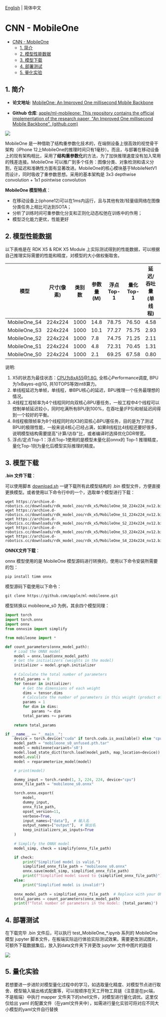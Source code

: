 [English](./README.md) | 简体中文

# CNN - MobileOne

- [CNN - MobileOne](#cnn---mobileone)
  - [1. 简介](#1-简介)
  - [2. 模型性能数据](#2-模型性能数据)
  - [3. 模型下载](#3-模型下载)
  - [4. 部署测试](#4-部署测试)
  - [5. 量化实验](#5-量化实验)

## 1. 简介

- **论文地址**: [MobileOne: An Improved One millisecond Mobile Backbone](http://arxiv.org/abs/2206.04040)

- **Github 仓库**: [apple/ml-mobileone: This repository contains the official implementation of the research paper, "An Improved One millisecond Mobile Backbone". (github.com)](https://github.com/apple/ml-mobileone)

![](./data/MobileOne_architecture.png)

MobileOne 是一种借助了结构重参数化技术的，在端侧设备上很高效的视觉骨干架构（iPhone 12上MobileOne的推理时间只有1毫秒）。而且，与部署在移动设备上的现有架构相比，采用了**结构重参数化**的方法，为了加快推理速度没有加入常用的残差连接。MobileOne 可以推广到多个任务：图像分类、对象检测和语义分割，在延迟和准确性方面有显著改进。MobileOne的核心模块基于MobileNetV1而设计，同时吸收了重参数思想。采用的基本架构是 3x3 depthwise convolution + 1x1 pointwise convolution


**MobileOne 模型特点**：

- 在移动设备上(iphone12)可以在1ms内运行，且与其他有效/轻量级网络在图像分类任务上相比可达到SOTA；
- 分析了训练时间可重参数化分支和正则化动态松弛在训练中的作用；
- 模型泛化能力更优，性能更好


## 2. 模型性能数据

以下表格是在 RDK X5 & RDK X5 Module 上实际测试得到的性能数据，可以根据自己推理实际需要的性能和精度，对模型的大小做权衡取舍。


| 模型           | 尺寸(像素)  | 类别数  | 参数量(M) | 浮点Top-1  | 量化Top-1  | 延迟/吞吐量(单线程) | 延迟/吞吐量(多线程) | 帧率      |
| ------------ | ------- | ---- | ------ | ----- | ----- | ----------- | ----------- | ------- |
| MobileOne_S4 | 224x224 | 1000 | 14.8   | 78.75 | 76.50 | 4.58        | 15.44       | 256.52  |
| MobileOne_S3 | 224x224 | 1000 | 10.1   | 77.27 | 75.75 | 2.93        | 9.04        | 437.85  |
| MobileOne_S2 | 224x224 | 1000 | 7.8    | 74.75 | 71.25 | 2.11        | 6.04        | 653.68  |
| MobileOne_S1 | 224x224 | 1000 | 4.8    | 72.31 | 70.45 | 1.31        | 3.69        | 1066.95 |
| MobileOne_S0 | 224x224 | 1000 | 2.1    | 69.25 | 67.58 | 0.80        | 1.59        | 2453.17 |


说明: 
1. X5的状态为最佳状态：CPU为8xA55@1.8G, 全核心Performance调度, BPU为1xBayes-e@1G, 共10TOPS等效int8算力。
2. 单线程延迟为单帧，单线程，单BPU核心的延迟，BPU推理一个任务最理想的情况。
3. 4线程工程帧率为4个线程同时向双核心BPU塞任务，一般工程中4个线程可以控制单帧延迟较小，同时吃满所有BPU到100%，在吞吐量(FPS)和帧延迟间得到一个较好的平衡。
4. 8线程极限帧率为8个线程同时向X3的双核心BPU塞任务，目的是为了测试BPU的极限性能，一般来说4核心已经占满，如果8线程比4线程还要好很多，说明模型结构需要提高"计算/访存"比，或者编译时选择优化DDR带宽。
5. 浮点/定点Top-1：浮点Top-1使用的是模型未量化前onnx的 Top-1 推理精度，量化Top-1则为量化后模型实际推理的精度。

## 3. 模型下载

**.bin 文件下载**：

可以使用脚本 [download.sh](./model/download.sh) 一键下载所有此模型结构的 .bin 模型文件，方便直接更换模型。或者使用以下命令行中的一个，选取单个模型进行下载：

```shell
wget https://archive.d-robotics.cc/downloads/rdk_model_zoo/rdk_x5/MobileOne_S0_224x224_nv12.bin
wget https://archive.d-robotics.cc/downloads/rdk_model_zoo/rdk_x5/MobileOne_S1_224x224_nv12.bin
wget https://archive.d-robotics.cc/downloads/rdk_model_zoo/rdk_x5/MobileOne_S2_224x224_nv12.bin
wget https://archive.d-robotics.cc/downloads/rdk_model_zoo/rdk_x5/MobileOne_S3_224x224_nv12.bin
wget https://archive.d-robotics.cc/downloads/rdk_model_zoo/rdk_x5/MobileOne_S4_224x224_nv12.bin
```

**ONNX文件下载**：

onnx 模型使用的是 MobileOne 模型源码进行转换的，使用以下命令安装所需要的包：

```shell
pip install timm onnx
```

模型源码下载使用以下命令：

```shell
git clone https://github.com/apple/ml-mobileone.git
```

模型转换以 mobileone_s0 为例，其余四个模型同理：

```Python
import torch
import torch.onnx
import onnx
from onnxsim import simplify

from mobileone import *

def count_parameters(onnx_model_path):
    # Load the ONNX model
    model = onnx.load(onnx_model_path)
    # Get the initializers (weights in the model)
    initializer = model.graph.initializer
    
    # Calculate the total number of parameters
    total_params = 0
    for tensor in initializer:
        # Get the dimensions of each weight
        dims = tensor.dims
        # Calculate the number of parameters in this weight (product of all dimensions)
        params = 1
        for dim in dims:
            params *= dim
        total_params += params
    
    return total_params

if __name__ == "__main__":
    device = torch.device("cuda" if torch.cuda.is_available() else "cpu")
    model_path = "mobileone_s0_unfused.pth.tar"
    model = mobileone(variant='s0')
    model.load_state_dict(torch.load(model_path, map_location=device))
    model.eval()
    model = reparameterize_model(model)

    # print(model)

    dummy_input = torch.randn(1, 3, 224, 224, device="cpu")
    onnx_file_path = "mobileone_s0.onnx"

    torch.onnx.export(
        model,
        dummy_input,
        onnx_file_path,
        opset_version=11,
        verbose=True,
        input_names=["data"],  # 输入名
        output_names=["output"],  # 输出名
        keep_initializers_as_inputs=True
    )
    
    # Simplify the ONNX model
    model_simp, check = simplify(onnx_file_path)

    if check:
        print("Simplified model is valid.")
        simplified_onnx_file_path = "mobileone_s0.onnx"
        onnx.save(model_simp, simplified_onnx_file_path)
        print(f"Simplified model saved to {simplified_onnx_file_path}")
    else:
        print("Simplified model is invalid!")
    
    onnx_model_path = simplified_onnx_file_path  # Replace with your ONNX model path
    total_params = count_parameters(onnx_model_path)
    print(f"Total number of parameters in the model: {total_params}")
```

## 4. 部署测试

在下载完毕 .bin 文件后，可以执行 test_MobileOne_*.ipynb 系列的 MobileOne 模型 jupyter 脚本文件，在板端实际运行体验实际测试效果。需要更改测试图片，可额外下载数据集后，放入到data文件夹下并更改 jupyter 文件中图片的路径

![](./data/inference.png)

## 5. 量化实验

若想要进一步进阶对模型量化过程中的学习，如选取量化精度、对模型节点进行取舍、模型输入输出格式配置等，可以按顺序在天工开物工具链（注意是在pc端，不是板端）中执行 mapper 文件夹下的shell文件，对模型进行量化调优。这里仅仅给出 yaml 的配置文件（在yaml文件夹中），如需进行量化实验可将对应不同大小模型的yaml文件自行替换
